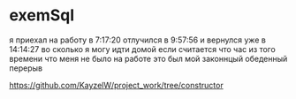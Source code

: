 # exemSql


я приехал на работу в 7:17:20 отлучился в 9:57:56 и вернулся уже в 14:14:27
во сколько я могу идти домой если считается что час из того времени что меня не было на работе это был мой законнцый обеденный перерыв


https://github.com/KayzelW/project_work/tree/constructor